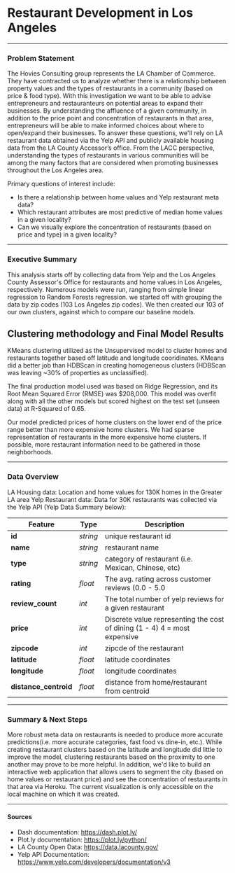 #  Restaurant Development in Los Angeles

---

### Problem Statement


The Hovies Consulting group represents the LA Chamber of Commerce. They have contracted us to analyze whether there is a relationship between property values and the types of restaurants in a community (based on price & food type). With this investigation we want to be able to advise entrepreneurs and restauranteurs on potential areas to expand their businesses. By understanding the affluence of a given community, in addition to the price point and concentration of restaurants in that area, entrepreneurs will be able to make informed choices about where to open/expand their businesses. To answer these questions, we'll rely on LA restaurant data obtained via the Yelp API and publicly available housing data from the LA County Accessor’s office. From the LACC perspective, understanding the types of restaurants in various communities will be among the many factors that are considered when promoting businesses throughout the Los Angeles area.

Primary questions of interest include:

- Is there a relationship between home values and Yelp restaurant meta data?
- Which restaurant attributes are most predictive of median home values in a given locality?
- Can we visually explore the concentration of restaurants (based on price and type) in a given locality?

---

### Executive Summary

This analysis starts off by collecting data from Yelp and the Los Angeles County Assessor's Office for restaurants and home values in Los Angeles, respectively. Numerous models were run, ranging from simple linear regression to Random Forests regression. we started off with grouping the data by zip codes (103 Los Angeles zip codes). We then created our 103 of our own clusters, against which to compare our baseline models. 

## Clustering methodology and Final Model Results
KMeans clustering  utilized as the Unsupervised model to cluster homes and restaurants together based off latitude and longitude cooridinates. KMeans did a better job than HDBScan in creating homogeneous clusters (HDBScan was leaving ~30% of properties as unclassified).

The final production model used was based on Ridge Regression, and its Root Mean Squared Error (RMSE) was $208,000. This model was overfit along with all the other models but scored highest on the test set (unseen data) at R-Squared of 0.65.

Our model predicted prices of home clusters on the lower end of the price range better than more expensive home clusters. We had sparse representation of restaurants in the more expensive home clusters. If possible, more restaurant information need to be gathered in those neighborhoods.

---

### Data Overview

LA Housing data: Location and home values for 130K homes in the Greater LA area
Yelp Restaurant data: Data for 30K restaurants was collected via the Yelp API (Yelp Data Summary below):

|Feature|Type|Description|
|---|---|---|
|**id**|*string*|unique restaurant id|
|**name**|*string*|restaurant name|
|**type**|*string*|category of restaurant (i.e. Mexican, Chinese, etc)|
|**rating**|*float*|The avg. rating across customer reviews (0.0 - 5.0|
|**review_count**|*int*|The total number of yelp reviews for a given restaurant|
|**price**|*int*|Discrete value representing the cost of dining (1 - 4) 4 = most expensive|
|**zipcode**|*int*|zipcde of the restaurant|
|**latitude**|*float*|latitude coordinates|
|**longitude**|*float*|longitude coordinates|
|**distance_centroid**|*float*|distance from home/restaurant from centroid|

---

### Summary & Next Steps
More robust meta data on restaurants is needed to produce more accurate predictions(i.e. more accurate categories, fast food vs dine-in, etc.). While creating restaurant clusters based on the latitude and longitude did little to improve the model, clustering restaurants based on the proximity to one another may prove to be more helpful. In addition, we'd like to build an interactive web application that allows users to segment the city (based on home values or restaurant price) and see the concentration of restaurants in that area via Heroku. The current visualization is only accessible on the local machine on which it was created.

---

#### Sources
- Dash documentation: https://dash.plot.ly/  
- Plot.ly documentation: https://plot.ly/python/
- LA County Open Data: https://data.lacounty.gov/
- Yelp API Documentation: https://www.yelp.com/developers/documentation/v3
